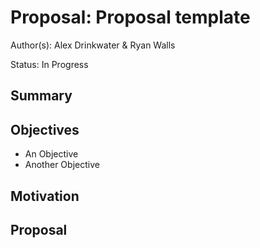# Proposal: Proposal template

Author(s): Alex Drinkwater & Ryan Walls

Status: In Progress

## Summary

## Objectives

- An Objective
- Another Objective


## Motivation


## Proposal
